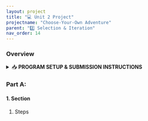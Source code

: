 ```yaml
---
layout: project
title: "💻 Unit 2 Project"
projectname: "Choose-Your-Own Adventure"
parent: "2️⃣ Selection & Iteration"
nav_order: 14
---
```



### Overview

<html>
<details>
<summary>📥 <strong class="text-green-200">PROGRAM SETUP & SUBMISSION INSTRUCTIONS</strong></summary>
  
<div class="setup" markdown="block">

1. Go to the `CS2 Unit 2 Project` assignment on **Blackbaud** and follow the provided **GitHub Classroom** link.
  > 📁 Clicking the link generates a **private repository** for your project with the appropriate starter code. Note that **projects** are stored within the [BWL-CS Organization](https://github.com/BWL-CS), so you _cannot_ access it from the "Your Repositories" page!
2. Open the repository in a **Codespace** whenever you spend time working on the program, in class or at home. 
  > ⚠️ Always remember to `commit changes` after every coding session!
3. When your project is complete, **submit the link to your repository** in the `CS2 Unit 2 Project` assignment on Blackbaud.

</div>

</details>
</html>

### Part A: 

#### 1. Section
<div class="task" markdown="block">

1. Steps

</div> 
